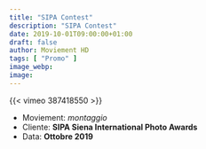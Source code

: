 ```yaml
---
title: "SIPA Contest"
description: "SIPA Contest"
date: 2019-10-01T09:00:00+01:00
draft: false
author: Moviement HD
tags: [ "Promo" ]
image_webp:
image:
---
```


{{< vimeo 387418550 >}}
<br>

- Moviement: *montaggio*
- Cliente: **SIPA Siena International Photo Awards**
- Data: **Ottobre 2019**
